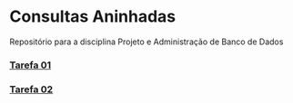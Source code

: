 # Consultas Aninhadas 

Repositório para a disciplina Projeto e Administração de Banco de Dados

### [Tarefa 01](https://github.com/joanmdrs/database-tasks-II/blob/main/tarefas/t01/tarefa01.md)
### [Tarefa 02](https://github.com/joanmdrs/database-tasks-II/blob/main/tarefas/t02/tarefa02.md)
